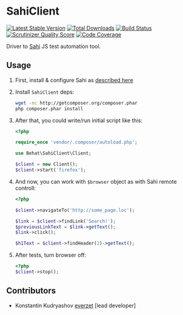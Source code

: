 SahiClient
==========

[![Latest Stable Version](https://poser.pugx.org/behat/sahi-client/v/stable.png)](https://packagist.org/packages/behat/sahi-client)
[![Total Downloads](https://poser.pugx.org/behat/sahi-client/downloads.png)](https://packagist.org/packages/behat/sahi-client)
[![Build Status](https://travis-ci.org/Behat/SahiClient.png)](http://travis-ci.org/Behat/SahiClient)
[![Scrutinizer Quality Score](https://scrutinizer-ci.com/g/Behat/SahiClient/badges/quality-score.png?s=fae7607302bf3b6134eb51f62ac7d4509269df78)](https://scrutinizer-ci.com/g/Behat/SahiClient/)
[![Code Coverage](https://scrutinizer-ci.com/g/Behat/SahiClient/badges/coverage.png?s=cefb14ee01d57bf0a6531e24e649ef944533884f)](https://scrutinizer-ci.com/g/Behat/SahiClient/)

Driver to [Sahi](http://sahi.co.in/w/sahi) JS test automation tool.

Usage
-----

1. First, install & configure Sahi as [described here](http://sahi.co.in/w/using-sahi)
2. Install `SahiClient` deps:

    ``` bash
    wget -nc http://getcomposer.org/composer.phar
    php composer.phar install
    ```

2. After that, you could write/run initial script like this:

    ``` php
    <?php

    require_once 'vendor/.composer/autoload.php';

    use Behat\SahiClient\Client;

    $client = new Client();
    $client->start('firefox');
    ```

3. And now, you can work with `$browser` object as with Sahi remote controll:

    ``` php
    <?php

    $client->navigateTo('http://some_page.loc');

    $link = $client->findLink('Search!');
    $previousLinkText = $link->getText();
    $link->click();

    $h1Text = $client->findHeader(2)->getText();
    ```

4. After tests, turn browser off:

    ``` php
    <?php
    $client->stop();
    ```

Contributors
------------

* Konstantin Kudryashov [everzet](http://github.com/everzet) [lead developer]
